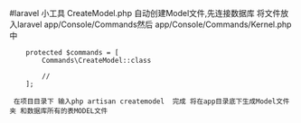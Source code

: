#laravel 小工具
  CreateModel.php
    自动创建Model文件,先连接数据库 将文件放入laravel app/Console/Commands然后
      app/Console/Commands/Kernel.php中
   
        protected $commands = [
            Commands\CreateModel::class

            //
        ];
         
     在项目目录下 输入php artisan createmodel  完成 将在app目录底下生成Model文件夹 和数据库所有的表MODEL文件

  
